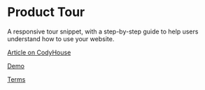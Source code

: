 Product Tour
=========

A responsive tour snippet, with a step-by-step guide to help users understand how to use your website.

[Article on CodyHouse](http://codyhouse.co/gem/product-tour/)

[Demo](http://codyhouse.co/demo/product-tour/index.html)
 
[Terms](http://codyhouse.co/terms/)
